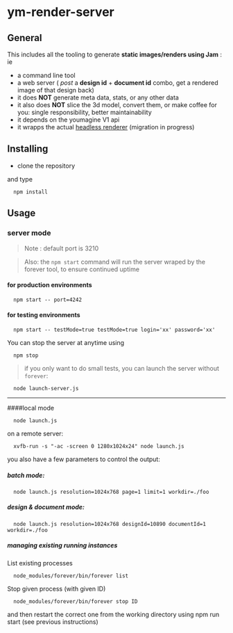 # ym-render-server

## General

This includes all the tooling to generate **static images/renders using Jam** :  ie

- a command line tool
- a web server ( *post* a **design id** + **document id** combo, get a rendered image of that design back)
- it does **NOT** generate meta data, stats, or any other data
- it also does **NOT** slice the 3d model, convert them, or make coffee for you: single responsibility, better maintainability
- it depends on the youmagine V1 api
- it wrapps the actual [headless renderer](https://github.com/usco/usco-headless-renderer) (migration in progress)

## Installing

  * clone the repository

  and type

  ```
    npm install
  ```

## Usage

### server mode

> Note : default port is 3210

> Also: the `npm start` command will run the server wraped by the forever tool, to ensure continued uptime

#### for production environments

```
  npm start -- port=4242
```

#### for testing environments

```
  npm start -- testMode=true testMode=true login='xx' password='xx'
```


You can stop the server at anytime using

```
  npm stop
```

> if you only want to do small tests, you can launch the server without `forever`:

```
  node launch-server.js
```


----------
####local mode

```
  node launch.js
```

on a remote server:

```
  xvfb-run -s "-ac -screen 0 1280x1024x24" node launch.js
```


you also have a few parameters to control the output:

##### batch mode:

```
  node launch.js resolution=1024x768 page=1 limit=1 workdir=./foo
```

##### design & document mode:

```
  node launch.js resolution=1024x768 designId=10890 documentId=1 workdir=./foo
```


##### managing existing running instances

List existing processes
```
  node_modules/forever/bin/forever list
```

Stop given process (with given ID)
```
  node_modules/forever/bin/forever stop ID
```

and then restart the correct one from the working directory using npm run start (see previous instructions)

